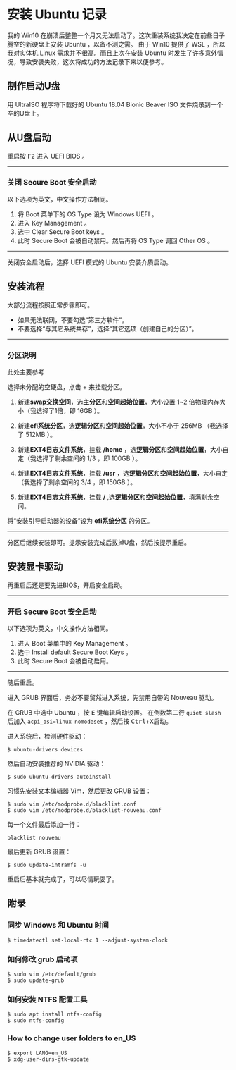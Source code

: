 # 安装 Ubuntu 记录

我的 Win10 在崩溃后整整一个月又无法启动了。这次重装系统我决定在前些日子腾空的新硬盘上安装 Ubuntu ，以备不测之需。
由于 Win10 提供了 WSL ，所以我对实体机 Linux 需求并不很高。而且上次在安装 Ubuntu 时发生了许多意外情况，导致安装失败，这次将成功的方法记录下来以便参考。

## 制作启动U盘

用 UltraISO 程序将下载好的 Ubuntu 18.04 Bionic Beaver ISO 文件烧录到一个空的U盘上。

## 从U盘启动

重启按 <kbd>F2</kbd> 进入 UEFI BIOS 。

-----

### 关闭 Secure Boot 安全启动

以下选项为英文，中文操作方法相同。

1. 将 Boot 菜单下的 OS Type 设为 Windows UEFI 。
2. 进入 Key Management 。
3. 选中 Clear Secure Boot keys 。
4. 此时 Secure Boot 会被自动禁用。然后再将 OS Type 调回 Other OS 。

-----

关闭安全启动后，选择 UEFI 模式的 Ubuntu 安装介质启动。

## 安装流程

大部分流程按照正常步骤即可。

- 如果无法联网，不要勾选“第三方软件”。
- 不要选择“与其它系统共存”，选择“其它选项（创建自己的分区）”。

-----

### 分区说明

此处主要参考

选择未分配的空硬盘，点击 + 来挂载分区。

1. 新建**swap交换空间**，选**主分区**和**空间起始位置**，大小设置 1~2 倍物理内存大小（我选择了1倍，即 16GB ）。

2. 新建**efi系统分区**，选**逻辑分区**和**空间起始位置**，大小不小于 256MB （我选择了 512MB ）。

3. 新建**EXT4日志文件系统**，挂载 **/home** ，选**逻辑分区**和**空间起始位置**，大小自定（我选择了剩余空间的 1/3 ，即 100GB ）。

4. 新建**EXT4日志文件系统**，挂载 **/usr** ，选**逻辑分区**和**空间起始位置**，大小自定（我选择了剩余空间的 3/4 ，即 150GB ）。

5. 新建**EXT4日志文件系统**，挂载 **/** ,选**逻辑分区**和**空间起始位置**，填满剩余空间。

将“安装引导启动器的设备”设为 **efi系统分区** 的分区。

-----

分区后继续安装即可。提示安装完成后拔掉U盘，然后按提示重启。

## 安装显卡驱动

再重启后还是要先进BIOS，开启安全启动。

-----
### 开启 Secure Boot 安全启动

以下选项为英文，中文操作方法相同。

1. 进入 Boot 菜单中的 Key Management 。
2. 选中 Install default Secure Boot Keys 。
3. 此时 Secure Boot 会被自动启用。

-----

随后重启。

进入 GRUB 界面后，务必不要贸然进入系统，先禁用自带的 Nouveau 驱动。

在 GRUB 中选中 Ubuntu ，按 <kbd>E</kbd> 键编辑启动设置。
在倒数第二行 `quiet slash` 后加入 `acpi_osi=linux nomodeset` ，然后按 <kbd>Ctrl</kbd>+<kbd>X</kbd>启动。

进入系统后，检测硬件驱动：

```shell
$ ubuntu-drivers devices
```

然后自动安装推荐的 NVIDIA 驱动：

```shell
$ sudo ubuntu-drivers autoinstall
```

习惯先安装文本编辑器 Vim，然后更改 GRUB 设置：

```shell
$ sudo vim /etc/modprobe.d/blacklist.conf
$ sudo vim /etc/modprobe.d/blacklist-nouveau.conf 
```

每一个文件最后添加一行：

```
blacklist nouveau
```

最后更新 GRUB 设置：

```shell
$ sudo update-intramfs -u
```

重启后基本就完成了，可以尽情玩耍了。

## 附录

### 同步 Windows 和 Ubuntu 时间

```shell
$ timedatectl set-local-rtc 1 --adjust-system-clock
```

### 如何修改 grub 启动项

```shell
$ sudo vim /etc/default/grub
$ sudo update-grub
```

### 如何安装 NTFS 配置工具

```shell
$ sudo apt install ntfs-config
$ sudo ntfs-config
```

### How to change user folders to en_US

```shell
$ export LANG=en_US
$ xdg-user-dirs-gtk-update
```
